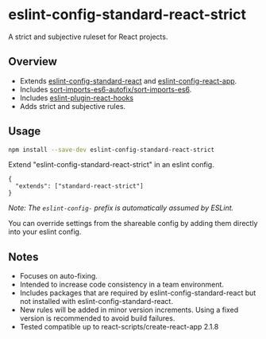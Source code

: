 # eslint-config-standard-react-strict
A strict and subjective ruleset for React projects.

## Overview
* Extends [eslint-config-standard-react](https://www.npmjs.com/package/eslint-config-standard-react) and [eslint-config-react-app](https://www.npmjs.com/package/eslint-config-react-app).
* Includes [sort-imports-es6-autofix/sort-imports-es6](https://www.npmjs.com/package/eslint-plugin-sort-imports-es6-autofix).
* Includes [eslint-plugin-react-hooks](https://www.npmjs.com/package/eslint-plugin-react-hooks)
* Adds strict and subjective rules.

## Usage
```bash
npm install --save-dev eslint-config-standard-react-strict
```
Extend "eslint-config-standard-react-strict" in an eslint config.
```
{
  "extends": ["standard-react-strict"]
}
```
*Note: The `eslint-config-` prefix is automatically assumed by ESLint.*

You can override settings from the shareable config by adding them directly into your eslint config.

## Notes
* Focuses on auto-fixing.
* Intended to increase code consistency in a team environment.
* Includes packages that are required by eslint-config-standard-react but not installed with eslint-config-standard-react.
* New rules will be added in minor version increments. Using a fixed version is recommended to avoid build failures.
* Tested compatible up to react-scripts/create-react-app 2.1.8

